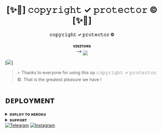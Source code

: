 <h1 align="center"><b>[✨🥀] 𝚌𝚘𝚙𝚢𝚛𝚒𝚐𝚑𝚝 ✓ 𝚙𝚛𝚘𝚝𝚎𝚌𝚝𝚘𝚛 ©️ [✨🥀]</b></h1>

<h4 align="center"> 𝚌𝚘𝚙𝚢𝚛𝚒𝚐𝚑𝚝 ✓ 𝚙𝚛𝚘𝚝𝚎𝚌𝚝𝚘𝚛 ©️ </h4>
<p align="center">
    <b>ᴠɪsɪᴛᴏʀs</b><br>
 -->    <img align="middle" src="https://profile-counter.glitch.me/CHALCOGEN645/count.svg" />
</p>
[<img src="https://telegra.ph/file/36a05fcbed47326719f5c.jpg"/>]

> ⭐️ Thanks to everyone for using this op 𝚌𝚘𝚙𝚢𝚛𝚒𝚐𝚑𝚝 ✓ 𝚙𝚛𝚘𝚝𝚎𝚌𝚝𝚘𝚛 ©️. That is the greatest pleasure we have !


# ᴅᴇᴘʟᴏʏᴍᴇɴᴛ


<details>
<summary><b>ᴅᴇᴘʟᴏʏ ᴛᴏ ʜᴇʀᴏᴋᴜ</b></summary>
<br>

[![Deploy](https://www.herokucdn.com/deploy/button.svg)](https://dashboard.heroku.com/new?template=https://github.com/CHALCOGEN645/COPYRIGHT-PROTECTOR)

</details>


<details>
<summary><b>sᴜᴘᴘᴏʀᴛ</b></summary>
<br>

<a href="https://t.me/penguin_x_chat"><img src="https://img.shields.io/badge/Join-Telegram%20Channel-red.svg?logo=Telegram"></a>

<a href="https://t.me/penguin_x_support"><img src="https://img.shields.io/badge/Join-Telegram%20Channel-red.svg?logo=Telegram"></a>

</details>
<a href="https://t.me/chalcogenxd"><img title="Telegram" src="https://img.shields.io/badge/CHALCOGEN-%23000000.svg?&style=for-the-badge&logo=telegram&logoColor=61DAFB"></a>
<a href="https://instagram.com/chalocgen645"><img title="Instagram" src="https://img.shields.io/badge/instagram-%23E4405F.svg?&style=for-the-badge&logo=instagram&logoColor=white"></a>
